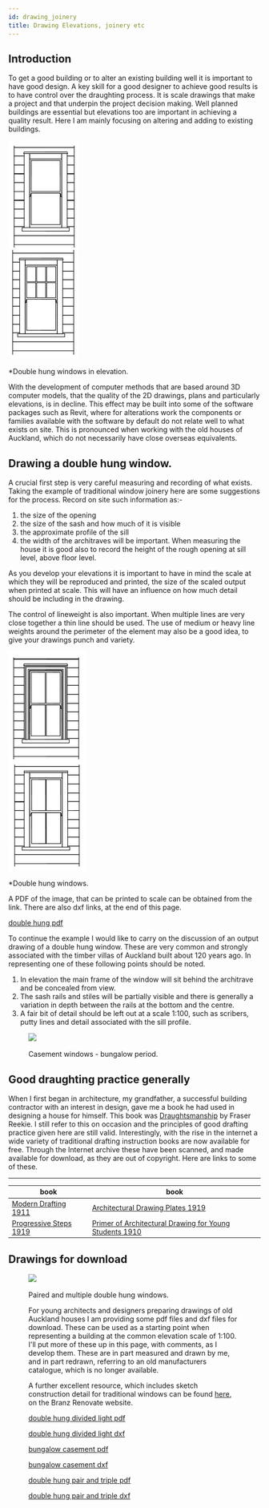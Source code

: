 ```yaml
---
id: drawing_joinery
title: Drawing Elevations, joinery etc
---
```

## Introduction ##
To get a good building or to alter an existing building well it is important to have good design. A key skill for a good designer to achieve good results is to have control over the draughting process. It is scale drawings that make a project and that underpin the project decision making. Well planned buildings are essential but elevations too are important in achieving a quality result. Here I am mainly focusing on altering and adding to existing buildings.

![drawing_joinery03](../assets/drawing_joinery03.JPG)

*Double hung windows in elevation.

With the development of computer methods that are based around 3D computer models, that the quality of the 2D drawings, plans and particularly elevations, is in decline. This effect may be built into some of the software packages such as Revit, where for alterations work the components or families available with the software by default do not relate well to what exists on site. This is pronounced when working with the old houses of Auckland, which do not necessarily have close overseas equivalents. 
 
## Drawing a double hung window. ##

A crucial first step is very careful measuring and recording of what exists. Taking the example of traditional window joinery here are some suggestions for the process. Record on site such information as:-

1. the size of the opening 
2. the size of the sash and how much of it is visible 
3. the approximate profile of the sill 
4. the width of the architraves will be important. When measuring the house it is good also to record the height of the rough opening at sill level, above floor level.

As you develop your elevations it is important to have in mind the scale at which they will be reproduced and printed, the size of the scaled output when printed at scale. This will have an influence on how much detail should be including in the drawing. 

The control of lineweight is also important. When multiple lines are very close together a thin line should be used. The use of medium or heavy line weights around the perimeter of the element may also be a good idea, to give your drawings punch and variety.

![drawing_joinery01](../assets/drawing_joinery01.JPG)

*Double hung windows.
 
 A PDF of the image, that can be printed to scale can be obtained from the link. There are also dxf links, at the end of this page. 

[double hung pdf ](../assets/heritage/drawing_joinery/traditional_timber_joinery-double_hung_fancy_architrave.pdf)

To continue the example I would like to carry on the discussion of an output drawing of a double hung window. These are very common and strongly associated with the timber villas of Auckland built about 120 years ago. In representing one of these following points should be noted. 

1. In elevation the main frame of the window will sit behind the architrave and be concealed from view. 
2. The sash rails and stiles will be partially visible and there is generally a variation in depth between the rails at the bottom and the centre. 
3. A fair bit of detail should be left out at a scale 1:100, such as scribers, putty lines and detail associated with the sill profile.

<figure>
  <p><img src="https://akheritage.ts.r.appspot.com/img/drawing_joinery02.jpg">
  <figcaption>Casement windows - bungalow period.</a></figcaption>
</figure>

## Good draughting practice generally ##
When I first began in architecture, my grandfather, a successful building contractor with an interest in design, gave me a book he had used in designing a house for himself. This book was [Draughtsmanship](/img/https://books.google.co.nz/books/about/Draughtsmanship.html?id=9fm9QAAACAAJ&redir_esc=y) by Fraser Reekie. I still refer to this on occasion and the principles of good drafting practice given here are still valid. Interestingly, with the rise in the internet a wide variety of traditional drafting instruction books are now available for free. Through the Internet archive these have been scanned, and made available for download, as they are out of copyright. Here are links to some of these. 

---
| book | book |
| ------ | ------ |
|[Modern Drafting 1911](/img/https://archive.org/details/moderndrafting00mill) | [Architectural Drawing Plates 1919](/img/https://archive.org/details/ElwoodArchDrawingPlates0001)  |
| [Progressive Steps 1919](/img/https://archive.org/details/cu31924074480520) |  [Primer of Architectural Drawing for Young Students 1910](/img/https://archive.org/stream/aprimerarchitec00danagoog#page/n100/mode/2up) |



## Drawings for download ##
  
<figure>
  <p><img src="https://akheritage.ts.r.appspot.com/img/drawing_joinery04.jpg">
  <figcaption>Paired and multiple double hung windows.</a></figcaption>

    
For young architects and designers preparing drawings of old Auckland houses I am providing some pdf files and dxf files for download. These can be used as a starting point when representing a building at the common elevation scale of 1:100. I'll put more of these up in this page, with comments, as I develop them. These are in part measured and drawn by me, and in part redrawn, referring to an old manufacturers catalogue, which is no longer available. 

A further excellent resource, which includes sketch construction detail for traditional windows can be found [here](/img/https://www.renovate.org.nz/villa/windows-doors-other-joinery-and-hardware/windows/), on the Branz Renovate website. 

<a href="/heritage/drawing_joinery/traditional_timber_joinery-double_hung_divided_light.pdf"> double hung divided light pdf </a>

<a href="/heritage/drawing_joinery/traditional_timber_joinery-double_hung_divided_light.dxf"> double hung divided light dxf </a>

<a href="/heritage/drawing_joinery/traditional_timber_joinery-bungalow_casements.pdf"> bungalow casement pdf </a>

<a href="/heritage/drawing_joinery/traditional_timber_joinery-bungalow_casements.dxf"> bungalow casement dxf </a>

<a href="/heritage/drawing_joinery/traditional_timber_joinery-double_hung_pair.pdf"> double hung pair and triple pdf </a>

<a href="/heritage/drawing_joinery/traditional_timber_joinery-double_hung_pair.dxf"> double hung pair and triple dxf </a>



